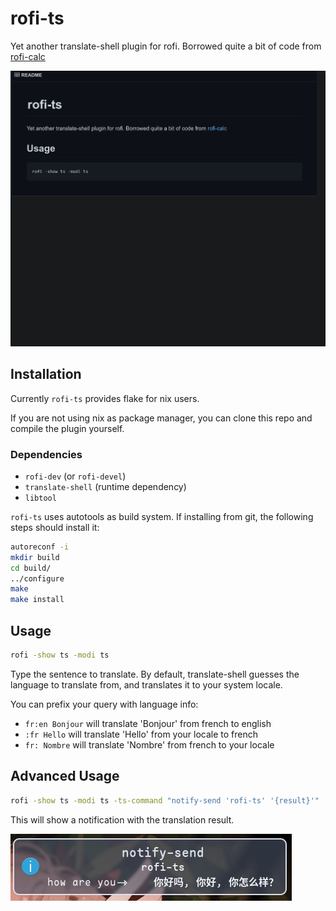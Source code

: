 # rofi-ts

Yet another translate-shell plugin for rofi. Borrowed quite a bit of code from [rofi-calc](https://github.com/svenstaro/rofi-calc)

![demo](img/demo.gif)

## Installation

Currently `rofi-ts` provides flake for nix users.

If you are not using nix as package manager, you can clone this repo and compile the plugin yourself.

### Dependencies


- `rofi-dev` (or `rofi-devel`)
- `translate-shell` (runtime dependency)
- `libtool`

`rofi-ts` uses autotools as build system. If installing from git, the following steps should install it:

```bash
autoreconf -i
mkdir build
cd build/
../configure
make
make install
```

## Usage

```bash
rofi -show ts -modi ts
```

Type the sentence to translate. By default, translate-shell guesses the language to translate from, and translates it to your system locale.

You can prefix your query with language info:

- `fr:en Bonjour` will translate 'Bonjour' from french to english
- `:fr Hello` will translate 'Hello' from your locale to french
- `fr: Nombre` will translate 'Nombre' from french to your locale

## Advanced Usage

```bash
rofi -show ts -modi ts -ts-command "notify-send 'rofi-ts' '{result}'"
```

This will show a notification with the translation result.

![demo-notify](img/demo-notify.png)

